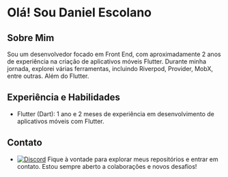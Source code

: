 # Olá! Sou Daniel Escolano

## Sobre Mim
Sou um desenvolvedor focado em Front End, com aproximadamente 2 anos de experiência na criação de aplicativos móveis Flutter. Durante minha jornada, explorei várias ferramentas, incluindo Riverpod, Provider, MobX, entre outras. Além do Flutter.

## Experiência e Habilidades
- Flutter (Dart): 1 ano e 2 meses de experiência em desenvolvimento de aplicativos móveis com Flutter.

## Contato

- [![Discord](https://img.shields.io/badge/Discord-%237289DA.svg?logo=discord&logoColor=white)](https://discord.com/channels/@Escolano#7294) 
Fique à vontade para explorar meus repositórios e entrar em contato. Estou sempre aberto a colaborações e novos desafios!
